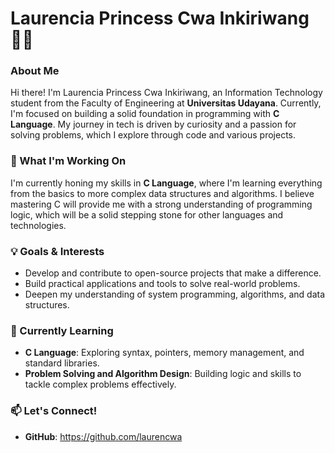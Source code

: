 # Laurencia Princess Cwa Inkiriwang 👩‍💻

### About Me
Hi there! I'm Laurencia Princess Cwa Inkiriwang, an Information Technology student from the Faculty of Engineering at **Universitas Udayana**. Currently, I'm focused on building a solid foundation in programming with **C Language**. My journey in tech is driven by curiosity and a passion for solving problems, which I explore through code and various projects.

### 🔭 What I'm Working On
I'm currently honing my skills in **C Language**, where I'm learning everything from the basics to more complex data structures and algorithms. I believe mastering C will provide me with a strong understanding of programming logic, which will be a solid stepping stone for other languages and technologies.

### 💡 Goals & Interests
- Develop and contribute to open-source projects that make a difference.
- Build practical applications and tools to solve real-world problems.
- Deepen my understanding of system programming, algorithms, and data structures.

### 🌱 Currently Learning
- **C Language**: Exploring syntax, pointers, memory management, and standard libraries.
- **Problem Solving and Algorithm Design**: Building logic and skills to tackle complex problems effectively.

### 📫 Let's Connect!
- **GitHub**: https://github.com/laurencwa
